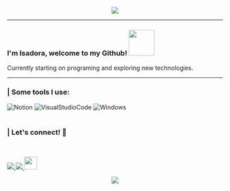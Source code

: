 <p align="center">
  <img src="https://capsule-render.vercel.app/api?text=Hi there!🕹️&animation=fadeIn&type=waving&color=gradient&height=100"/>

____________________________________________________________________________________________________________

### I'm Isadora, welcome to my Github! <img src="https://media.giphy.com/media/nbY1wpPSoXPRieneoA/giphy.gif" width="60">

Currently starting on programing and exploring new technologies.
____________________________________________________________________________________________________________


 ### | Some tools I use:
 
 ![Notion](https://img.shields.io/badge/Notion-%23000000.svg?style=for-the-badge&logo=notion&logoColor=white) ![VisualStudioCode](https://img.shields.io/badge/Visual_Studio_Code-0078D4?style=for-the-badge&logo=visual%20studio%20code&logoColor=white) ![Windows](https://img.shields.io/badge/windows-131F37?style=for-the-badge&logo=windows&logoColor=white)
<br/><br/>
### | Let's connect! 💬
<br>
<p align="left">
  <a href = "mailto:isadoracoutosoares@gmail.com" alt="Gmail">
    <img src="https://img.shields.io/badge/-Gmail-%23333?style=for-the-badge&logo=gmail&logoColor=white" target="_blank" />
  </a> <a href="https://www.linkedin.com/in/isadora-couto" alt="Linkedin">
    <img src="https://img.shields.io/badge/-LinkedIn-%230077B5?style=for-the-badge&logo=linkedin&logoColor=white" target="_blank"/>  <a href="https://www.instagram.com/thvdora/">
  <img height="30" src="https://user-images.githubusercontent.com/46517096/166974368-9798f39f-1f46-499c-b14e-81f0a3f83a06.png"/>
</a>
  </a>
</p>


<p align="center">
<img src=https://capsule-render.vercel.app/api?type=waving&height=149&color=gradient&section=footer&reversal=true
